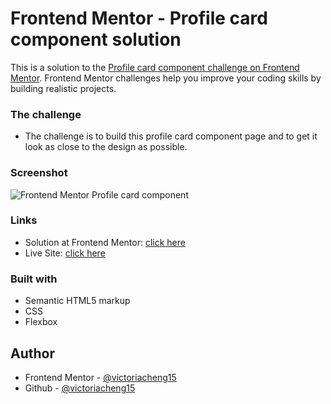# Frontend Mentor - Profile card component solution

This is a solution to the [Profile card component challenge on Frontend Mentor](https://www.frontendmentor.io/challenges/profile-card-component-cfArpWshJ). Frontend Mentor challenges help you improve your coding skills by building realistic projects.

### The challenge

- The challenge is to build this profile card component page and to get it look as close to the design as possible.

### Screenshot

![Frontend Mentor Profile card component](https://user-images.githubusercontent.com/35031228/114316340-1bca0980-9ad1-11eb-9953-626ea8343f63.png)

### Links

- Solution at Frontend Mentor: [click here](https://www.frontendmentor.io/solutions/used-flexbox-to-make-the-layout-0pBc7Cv-b)
- Live Site: [click here](https://victoriacheng15.github.io/frontendmentor_profile-card-component/)

### Built with

- Semantic HTML5 markup
- CSS
- Flexbox

## Author

- Frontend Mentor - [@victoriacheng15](https://www.frontendmentor.io/profile/victoriacheng15)
- Github - [@victoriacheng15](https://github.com/victoriacheng15)

